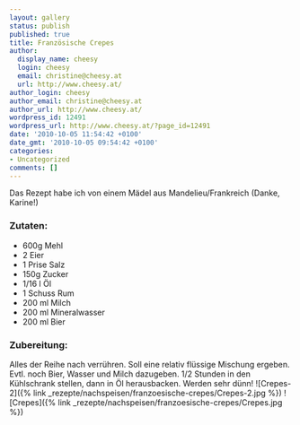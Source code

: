 ```yaml
---
layout: gallery
status: publish
published: true
title: Französische Crepes
author:
  display_name: cheesy
  login: cheesy
  email: christine@cheesy.at
  url: http://www.cheesy.at/
author_login: cheesy
author_email: christine@cheesy.at
author_url: http://www.cheesy.at/
wordpress_id: 12491
wordpress_url: http://www.cheesy.at/?page_id=12491
date: '2010-10-05 11:54:42 +0100'
date_gmt: '2010-10-05 09:54:42 +0100'
categories:
- Uncategorized
comments: []
---
```

Das Rezept habe ich von einem Mädel aus Mandelieu/Frankreich (Danke, Karine!)
### Zutaten:
- 600g Mehl
- 2 Eier
- 1 Prise Salz
- 150g Zucker
- 1/16 l Öl
- 1 Schuss Rum
- 200 ml Milch
- 200 ml Mineralwasser
- 200 ml Bier
### Zubereitung:
Alles der Reihe nach verrühren. Soll eine relativ flüssige Mischung ergeben. Evtl. noch Bier, Wasser und Milch dazugeben. 1/2 Stunden in den Kühlschrank stellen, dann in Öl herausbacken. Werden sehr dünn!
![Crepes-2]({% link _rezepte/nachspeisen/franzoesische-crepes/Crepes-2.jpg %})
![Crepes]({% link _rezepte/nachspeisen/franzoesische-crepes/Crepes.jpg %})
